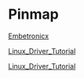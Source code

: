 # Pinmap

[Embetronicx](https://github.com/Embetronicx/Tutorials/tree/master/Linux/Device_Driver)

[Linux_Driver_Tutorial](https://github.com/Johannes4Linux/Linux_Driver_Tutorial/tree/main)

[Linux_Driver_Tutorial](https://github.com/PacktPublishing/Linux-Device-Drivers-Development/tree/master)
